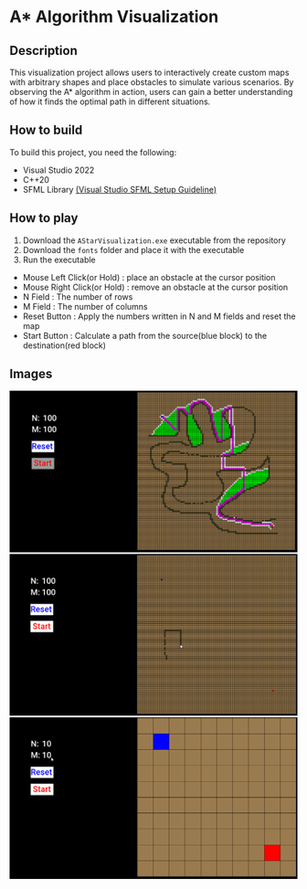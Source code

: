 # A* Algorithm Visualization
## Description
This visualization project allows users to interactively create custom maps with arbitrary shapes and place obstacles to simulate various scenarios. By observing the A* algorithm in action, users can gain a better understanding of how it finds the optimal path in different situations.
## How to build
To build this project, you need the following:
* Visual Studio 2022
* C++20
* SFML Library [(Visual Studio SFML Setup Guideline)](https://www.sfml-dev.org/tutorials/2.6/start-vc.php) 

## How to play
1. Download the ```AStarVisualization.exe``` executable from the repository
2. Download the ```fonts``` folder and place it with the executable
3. Run the executable

* Mouse Left Click(or Hold) : place an obstacle at the cursor position
* Mouse Right Click(or Hold) : remove an obstacle at the cursor position
* N Field : The number of rows
* M Field : The number of columns
* Reset Button : Apply the numbers written in N and M fields and reset the map
* Start Button : Calculate a path from the source(blue block) to the destination(red block)

## Images
![image1](images/1.PNG)
![gif1](images/AStar1.gif)
![gif2](images/AStar2.gif)

